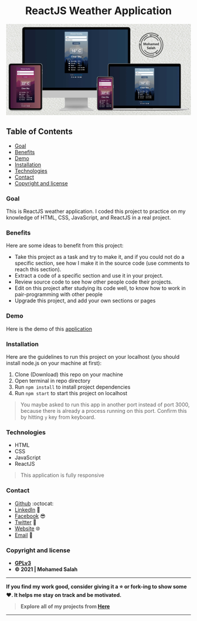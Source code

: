 <h1 align="center">ReactJS Weather Application</h1>

<p align="center">
<img src="Mockup.jpg" alt="Responsive Mockup">
</p>

## Table of Contents

- [Goal](#goal)
- [Benefits](#benefits)
- [Demo](#demo)
- [Installation](#installation)
- [Technologies](#technologies)
- [Contact](#contact)
- [Copyright and license](#copyright-and-license)

### Goal

This is ReactJS weather application. I coded this project to practice on my knowledge of HTML, CSS, JavaScript, and ReactJS
in a real project.

### Benefits

Here are some ideas to benefit from this project:

- Take this project as a task and try to make it, and if you could not do a specific section, see how I make it in the
  source code (use comments to reach this section).
- Extract a code of a specific section and use it in your project.
- Review source code to see how other people code their projects.
- Edit on this project after studying its code well, to know how to work in pair-programming with other people
- Upgrade this project, and add your own sections or pages

### Demo

Here is the demo of this [application](https://salahineo.github.io/react-weather-app/)

### Installation

Here are the guidelines to run this project on your localhost (you should install node.js on your machine at first):

1. Clone (Download) this repo on your machine
2. Open terminal in repo directory
3. Run `npm install` to install project dependencies
4. Run `npm start` to start this project on localhost

> You maybe asked to run this app in another port instead of port 3000, because there is already a process running on this port. Confirm this by hitting `y` key from keyboard.

### Technologies

- HTML
- CSS
- JavaScript
- ReactJS

> This application is fully responsive

### Contact

- [Github](https://github.com/salahineo) :octocat:
- [LinkedIn](https://linkedin.com/in/salahineo) 💼
- [Facebook](https://facebook.com/salahineo) 😎
- [Twitter](https://twitter.com/salahineo) 🐤
- [Website](https://salahineo.github.io/salahineo/) :globe_with_meridians:
- <a href="mailto:salahineo.work@gmail.com">Email</a> :email:

### Copyright and license

- **[GPLv3](https://www.gnu.org/licenses/gpl-3.0)**
- **© 2021 | Mohamed Salah**

---

**If you find my work good, consider giving it a :star: or fork-ing to show some :heart:. It helps me stay on track and
be motivated.**

> **Explore all of my projects from [Here](https://github.com/salahineo/Projects-Reference)**

---
